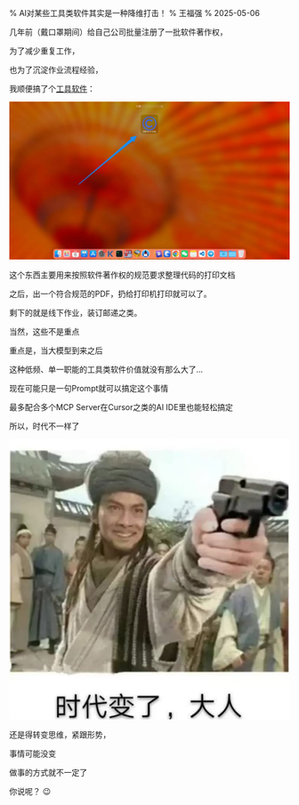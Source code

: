 % AI对某些工具类软件其实是一种降维打击！
% 王福强
% 2025-05-06

几年前（戴口罩期间）给自己公司批量注册了一批软件著作权，

为了减少重复工作，

也为了沉淀作业流程经验，

我顺便搞了个[工具软件](https://keevol.cn/tools.html)：

![](./images/ruanzhu-printer.jpg)

这个东西主要用来按照软件著作权的规范要求整理代码的打印文档

之后，出一个符合规范的PDF，扔给打印机打印就可以了。

剩下的就是线下作业，装订邮递之类。

当然，这些不是重点

重点是，当大模型到来之后

这种低频、单一职能的工具类软件价值就没有那么大了...

现在可能只是一句Prompt就可以搞定这个事情

最多配合多个MCP Server在Cursor之类的AI IDE里也能轻松搞定

所以，时代不一样了

![](./images/shidaibianle-times-change.jpg)

还是得转变思维，紧跟形势，

事情可能没变

做事的方式就不一定了

你说呢？ 😉
